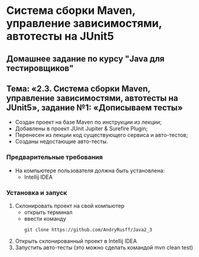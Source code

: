# Система сборки Maven, управление зависимостями, автотесты на JUnit5
## Домашнее задание по курсу "Java для тестировщиков"
## Тема: «2.3. Система сборки Maven, управление зависимостями, автотесты на JUnit5», задание №1: «Дописываем тесты»
- Создан проект на базе Maven по инструкции из лекции;
- Добавлены в проект JUnit Jupiter & Surefire Plugin;
- Перенесен из лекции код существующего сервиса и авто-тестов;
- Созданы недостающие авто-тесты.

### Предварительные требования
- На компьютере пользователя должна быть установлена:
	- Intellij IDEA
	
### Установка и запуск
1. Склонировать проект на свой компьютер
	- открыть терминал
	- ввести команду 
		```
		git clone https://github.com/AndryRusff/Java2_3
		```
1. Открыть склонированный проект в Intellij IDEA
1. Запустить авто-тесты (это можно сделать командой mvn clean test)

